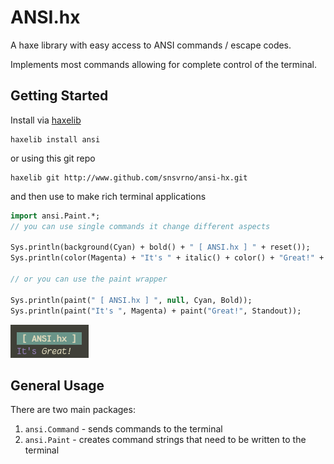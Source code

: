 # ANSI.hx

A haxe library with easy access to ANSI commands / escape codes.

Implements most commands allowing for complete control of the terminal.

## Getting Started

Install via [haxelib](lib.haxe.org)

```
haxelib install ansi
```

or using this git repo

```
haxelib git http://www.github.com/snsvrno/ansi-hx.git
```

and then use to make rich terminal applications

```haxe
import ansi.Paint.*;
// you can use single commands it change different aspects

Sys.println(background(Cyan) + bold() + " [ ANSI.hx ] " + reset());
Sys.println(color(Magenta) + "It's " + italic() + color() + "Great!" + italic(false));

// or you can use the paint wrapper

Sys.println(paint(" [ ANSI.hx ] ", null, Cyan, Bold));
Sys.println(paint("It's ", Magenta) + paint("Great!", Standout));
```

![output of the above commands](images/short-example.png)

## General Usage

There are two main packages:

1. `ansi.Command` - sends commands to the terminal
2. `ansi.Paint` - creates command strings that need to be written to the terminal


